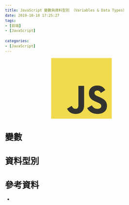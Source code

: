 ```yaml
---
title: JavaScript 變數與資料型別 （Variables & Data Types）
date: 2019-10-10 17:25:27
tags:
- [前端]
- [JavaScript]

categories: 
- [JavaScript]
---
```


<div style="display:flex;justify-content:center;">
  <img style="object-fit:cover;" src='/images/JavaScript/JavaScript-logo.png' width='200px' height='200px' />
</div>

# 變數


# 資料型別


# 參考資料

- []()